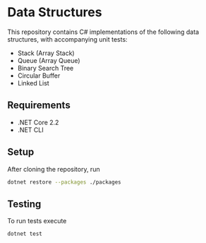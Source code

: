 # Data Structures

This repository contains C# implementations of the following data structures, with accompanying unit tests:

- Stack (Array Stack)
- Queue (Array Queue)
- Binary Search Tree
- Circular Buffer
- Linked List

## Requirements

- .NET Core 2.2
- .NET CLI

## Setup

After cloning the repository, run

```sh
dotnet restore --packages ./packages
```

## Testing

To run tests execute

```sh
dotnet test
```
